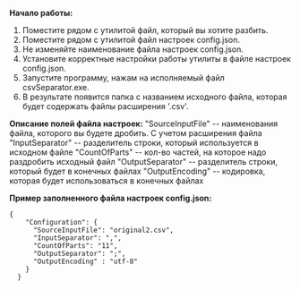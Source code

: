 **Начало работы:**
1. Поместите рядом с утилитой файл, который вы хотите разбить.
2. Поместите рядом с утилитой файл настроек config.json.
3. Не изменяйте наименование файла настроек config.json.
4. Установите корректные настройки работы утилиты в файле настроек config.json.
5. Запустите программу, нажам на исполняемый файл csvSeparator.exe.
6. В результате появится папка с названием исходного файла, которая будет содержать файлы расширения '.csv'.
   
**Описание полей файла настроек:**
    "SourceInputFile" -- наименования файла, которого вы будете дробить. С учетом расширения файла
    "InputSeparator" -- разделитель строки, который используется в исходном файле
    "CountOfParts" -- кол-во частей, на которое надо раздробить исходный файл
    "OutputSeparator" -- разделитель строки, который будет в конечных файлах
    "OutputEncoding" -- кодировка, которая будет использоваться в конечных файлах

**Пример заполненного файла настроек config.json:**
```
{
    "Configuration": {
      "SourceInputFile": "original2.csv",
      "InputSeparator": ",",
      "CountOfParts": "11",
      "OutputSeparator": ";",
      "OutputEncoding" : "utf-8"
    }
  }
```
